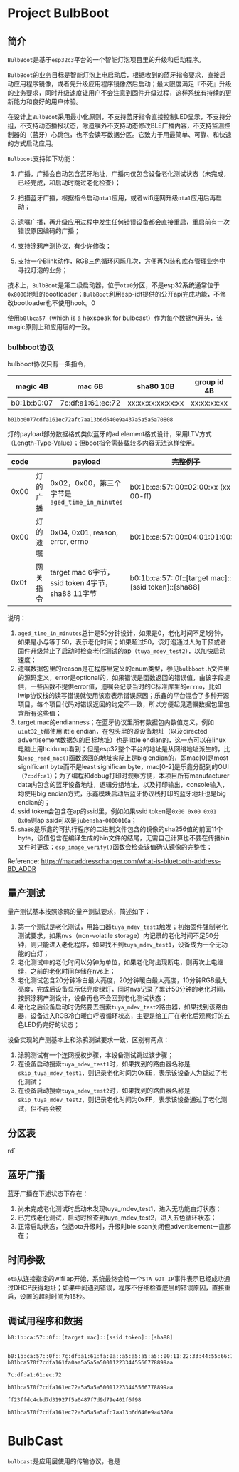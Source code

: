 # Project BulbBoot

## 简介

`BulbBoot`是基于`esp32c3`平台的一个智能灯泡项目里的升级和启动程序。



`BulbBoot`的业务目标是智能灯泡上电启动后，根据收到的蓝牙指令要求，直接启动应用程序镜像，或者先升级应用程序镜像然后启动；最大限度满足『不死』升级的业务要求，同时升级速度让用户不会注意到固件升级过程，这样系统有持续的更新能力和良好的用户体验。



在设计上`BulbBoot`采用最小化原则，不支持蓝牙指令直接控制LED显示，不支持分组，不支持动态播报状态，除遗嘱外不支持动态修改BLE广播内容，不支持监测控制器的（蓝牙）心跳包，也不会读写数据分区。它致力于用最简单、可靠、和快速的方式启动应用。



`Bulbboot`支持如下功能：

1. 广播，广播会自动包含蓝牙地址，广播内仅包含设备老化测试状态（未完成，已经完成，和启动时跳过老化检查）；
2. 扫描蓝牙广播，根据指令启动`ota1`应用，或者wifi连网升级`ota1`应用后再启动；
3. 遗嘱广播，再升级应用过程中发生任何错误设备都会直接重启，重启前有一次错误原因编码的广播；

4. 支持涂鸦产测协议，有少许修改；
5. 支持一个Blink动作，RGB三色循环闪烁几次，方便再包装和库存管理业务中寻找灯泡的业务；



技术上，`BulbBoot`是第二级启动器，位于`ota0`分区，不是esp32系统通常位于`0x8000`地址的bootloader；`BulbBoot`利用esp-idf提供的公开api完成功能，不修改bootloader也不使用hook。0



使用`b0lbca57`（which is a hexspeak for bulbcast）作为每个数据包开头，该magic原则上和应用层的一致。



### bulbboot协议

bulbboot协议只有一条指令，

| magic 4B    | mac 6B            | sha80 10B         | group id 4B | padding 2B |
| ----------- | ----------------- | ----------------- | ----------- | ---------- |
| b0:1b:b0:07 | 7c:df:a1:61:ec:72 | xx:xx:xx:xx:xx:xx | xx:xx:xx:xx | xx:xx      |



```
b01bb0077cdfa161ec72afc7aa13b6d640e9a437a5a5a5a70808
```





灯的payload部分数据格式类似蓝牙的ad element格式设计，采用LTV方式（Length-Type-Value）；但boot指令需装载较多内容无法这样使用。

| code |          | payload                                          | 完整例子                                             |
| ---- | -------- | ------------------------------------------------ | ---------------------------------------------------- |
| 0x00 | 灯的广播 | 0x02，0x00，第三个字节是`aged_time_in_minutes`   | b0:1b:ca:57::00::02:00:xx (xx = 00-ff)               |
| 0x00 | 灯的遗嘱 | 0x04, 0x01, reason, error, errno                 | b0:1b:ca:57::00::04:01:01:00:00                      |
| 0x0f | 网关指令 | target mac 6字节，ssid token 4字节，sha88 11字节 | b0:1b:ca:57::0f::[target mac]::[ssid token]::[sha88] |

说明：

1. `aged_time_in_minutes`总计是50分钟设计，如果是0，老化时间不足1分钟，如果是小与等于50，表示老化时间；如果超过50，该灯泡通过人为干预或者固件升级禁止了启动时检查老化测试的ap（`tuya_mdev_test2`），以加快启动速度；
2. 遗嘱数据包里的reason是在程序里定义的enum类型，参见`bulbboot.h`文件里的源码定义，error是optional的，如果错误是函数返回的错误值，由该字段提供，一些函数不提供error值，遗嘱会记录当时的C标准库里的`errno`，比如lwip协议栈的读写错误就使用该宏表示错误原因；乐鑫的平台混合了多种开源项目，每个项目代码对错误返回的约定不一致，所以方便起见遗嘱数据包里包含所有这些值；
3. target mac的endianness；在蓝牙协议里所有数据包内数值定义，例如`uint32_t`都使用little endian，在包头里的源设备地址（以及directed advertisement数据包的目标地址）也是little endian的，这一点可以在linux电脑上用hcidump看到；但是esp32整个平台的地址是从网络地址派生的，比如`esp_read_mac()`函数返回的地址实际上是big endian的，即mac[0]是most significant byte而不是least significan byte，mac[0-2]是乐鑫分配到的OUI（`7c:df:a1`）；为了编程和debug打印时观察方便，本项目所有manufacturer data内包含的蓝牙设备地址，逻辑分组地址，以及打印输出，console输入，均使用big endian方式，乐鑫模块启动后蓝牙协议栈打印的蓝牙地址也是big endian的；
4. ssid token会包含在ap的ssid里，例如如果ssid token是`0x00 0x00 0x01 0x0a`则ap ssid可以是`jubensha-0000010a`；
5. `sha88`是乐鑫的可执行程序的二进制文件包含的镜像的sha256值的前面11个byte，该值包含在编译生成的bin文件的结尾，无需自己计算也不要在传播bin文件时更改；`esp_image_verify()`函数会检查该值确认镜像的完整性；



Reference: https://macaddresschanger.com/what-is-bluetooth-address-BD_ADDR



## 量产测试

量产测试基本按照涂鸦的量产测试要求，简述如下：

1. 第一个测试是老化测试，用路由器`tuya_mdev_test1`触发；初始固件强制老化测试要求，如果nvs（non-volatile storage）内记录的老化时间不足50分钟，则只能进入老化程序，如果找不到`tuya_mdev_test1`，设备成为一个无功能的白灯；
2. 老化测试中的老化时间以分钟为单位，如果老化时出现断电，则再次上电继续，之前的老化时间存储在nvs上；
3. 老化测试包含20分钟冷白最大亮度，20分钟暖白最大亮度，10分钟RGB最大亮度，完成后设备显示低亮度绿灯，同时nvs记录了累计50分钟的老化时间，按照涂鸦产测设计，设备再也不会回到老化测试状态；
4. 老化之后设备启动时仍然要去搜索`tuya_mdev_test2`路由器，如果找到该路由器，设备进入RGB冷白暖白呼吸循环状态，主要是给工厂在老化后观察灯的五色LED仍完好的状态；



设备实现的产测基本上和涂鸦测试要求一致，区别有两点：

1. 涂鸦测试有一个连网授权步骤，本设备测试跳过该步骤；
2. 在设备启动搜索`tuya_mdev_test1`时，如果找到的路由器名称是`skip_tuya_mdev_test1`，则记录老化时间为0xEE，表示该设备人为跳过了老化测试；
3. 在设备启动搜索`tuya_mdev_test2`时，如果找到的路由器名称是`skip_tuya_mdev_test2`，则记录老化时间为0xFF，表示该设备通过了老化测试，但不再会被



## 分区表

rd`



## 蓝牙广播

蓝牙广播在下述状态下存在：

1. 尚未完成老化测试时启动未发现tuya_mdev_test1，进入无功能白灯状态；
2. 已完成老化测试，启动时检查到tuya_mdev_test2，进入五色循环状态；
3. 正常启动状态，包括ota升级时，升级时ble scan关闭但advertisement一直都在；



## 时间参数

`ota`从连接指定的wifi ap开始，系统最终会给一个`STA_GOT_IP`事件表示已经成功通过DHCP获得地址；如果中间遇到错误，程序不仔细检查底层的错误原因，直接重启，设置的超时时间为15秒。



## 调试用程序和数据

```
b0:1b:ca:57::0f::[target mac]::[ssid token]::[sha88]


b0:1b:ca:57::0f::7c:df:a1:61:fa:0a::a5:a5:a5:a5::00:11:22:33:44:55:66:77:88:99:aa
b01bca570f7cdfa161fa0aa5a5a5a500112233445566778899aa

7c:df:a1:61:ec:72

b01bca570f7cdfa161ec72a5a5a5a500112233445566778899aa

ff23ffdc4cbd7d31927f5a0487f7d9d79e401f6f98

b01bca570f7cdfa161ec72a5a5a5a5afc7aa13b6d640e9a4370a

```



# BulbCast

`bulbcast`是应用层使用的传输协议，也是
